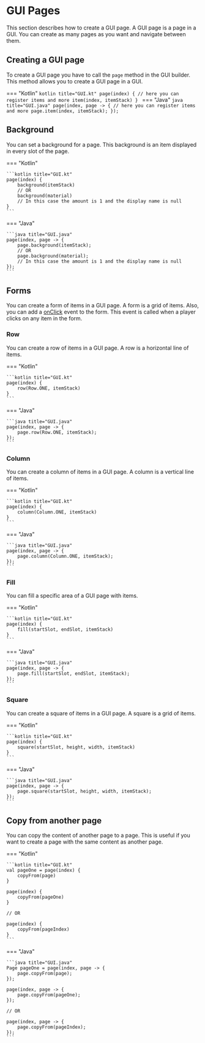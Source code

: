 # GUI Pages
This section describes how to create a GUI page. A GUI page is a page in a GUI. 
You can create as many pages as you want and navigate between them.

## Creating a GUI page
To create a GUI page you have to call the `page` method in the GUI builder.
This method allows you to create a GUI page in a GUI.

=== "Kotlin"
    ```kotlin title="GUI.kt"
    page(index) {
        // here you can register items and more
        item(index, itemStack)
    }
    ```
=== "Java"
    ```java title="GUI.java"
    page(index, page -> {
        // here you can register items and more
        page.item(index, itemStack);
    });
    ```

## Background
You can set a background for a page. This background is an item displayed
in every slot of the page.

=== "Kotlin"

    ```kotlin title="GUI.kt"
    page(index) {
        background(itemStack)
        // OR
        background(material)
        // In this case the amount is 1 and the display name is null
    }
    ```
=== "Java"

    ```java title="GUI.java"
    page(index, page -> {
        page.background(itemStack);
        // OR
        page.background(material);
        // In this case the amount is 1 and the display name is null
    });
    ```

## Forms
You can create a form of items in a GUI page. A form is a grid of items. Also, you can
add a [onClick](pages/gui/item/#onClick) event to the form. This event is called when a player clicks on any item
in the form.

### Row
You can create a row of items in a GUI page. A row is a horizontal line of items. 

=== "Kotlin"

    ```kotlin title="GUI.kt"
    page(index) {
        row(Row.ONE, itemStack)
    }
    ```

=== "Java"

    ```java title="GUI.java"
    page(index, page -> {
        page.row(Row.ONE, itemStack);
    });
    ```
### Column
You can create a column of items in a GUI page. A column is a vertical line of items.

=== "Kotlin"

    ```kotlin title="GUI.kt"
    page(index) {
        column(Column.ONE, itemStack)
    }
    ```
=== "Java"

    ```java title="GUI.java"
    page(index, page -> {
        page.column(Column.ONE, itemStack);
    });
    ```
### Fill
You can fill a specific area of a GUI page with items.

=== "Kotlin"

    ```kotlin title="GUI.kt"
    page(index) {
        fill(startSlot, endSlot, itemStack)
    }
    ```
=== "Java"

    ```java title="GUI.java"
    page(index, page -> {
        page.fill(startSlot, endSlot, itemStack);
    });
    ```
### Square
You can create a square of items in a GUI page. A square is a grid of items.

=== "Kotlin"

    ```kotlin title="GUI.kt"
    page(index) {
        square(startSlot, height, width, itemStack)
    }
    ```
=== "Java"

    ```java title="GUI.java"
    page(index, page -> {
        page.square(startSlot, height, width, itemStack);
    });
    ```

## Copy from another page
You can copy the content of another page to a page. This is useful if you want to create
a page with the same content as another page.

=== "Kotlin"

    ```kotlin title="GUI.kt"
    val pageOne = page(index) {
        copyFrom(page)
    }

    page(index) {
        copyFrom(pageOne)
    }
    
    // OR

    page(index) {
        copyFrom(pageIndex)
    }
    ```
=== "Java"

    ```java title="GUI.java"
    Page pageOne = page(index, page -> {
        page.copyFrom(page);
    });
    
    page(index, page -> {
        page.copyFrom(pageOne);
    });
    
    // OR

    page(index, page -> {
        page.copyFrom(pageIndex);
    });
    ```

